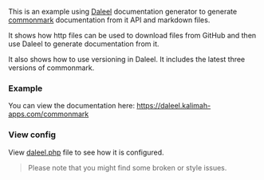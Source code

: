 This is an example using [Daleel](https://daleel.kalimah-apps.com/docs) documentation generator to generate [commonmark](https://commonmark.thephpleague.com/) documentation from it API and markdown files.

It shows how http files can be used to download files from GitHub and then use Daleel to generate documentation from it.

It also shows how to use versioning in Daleel. It includes the latest three versions of commonmark.

### Example
You can view the documentation here: https://daleel.kalimah-apps.com/commonmark

### View config
View [daleel.php](./daleel.php) file to see how it is configured.

> Please note that you might find some broken or style issues.